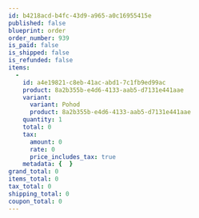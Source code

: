 ```yaml
---
id: b4218acd-b4fc-43d9-a965-a0c16955415e
published: false
blueprint: order
order_number: 939
is_paid: false
is_shipped: false
is_refunded: false
items:
  -
    id: a4e19821-c8eb-41ac-abd1-7c1fb9ed99ac
    product: 8a2b355b-e4d6-4133-aab5-d7131e441aae
    variant:
      variant: Pohod
      product: 8a2b355b-e4d6-4133-aab5-d7131e441aae
    quantity: 1
    total: 0
    tax:
      amount: 0
      rate: 0
      price_includes_tax: true
    metadata: {  }
grand_total: 0
items_total: 0
tax_total: 0
shipping_total: 0
coupon_total: 0
---
```

